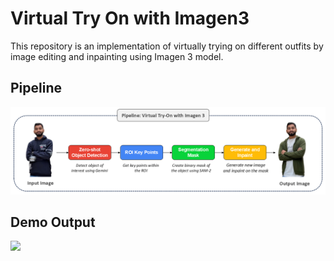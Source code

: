 # Virtual Try On with Imagen3
This repository is an implementation of virtually trying on different outfits by image editing and inpainting using Imagen 3 model.

## Pipeline
<img src="https://github.com/NSTiwari/Virtual-Try-On-Imagen3/blob/main/assets/Imagen3_Pipeline.png"/>


## Demo Output
<img src="https://github.com/NSTiwari/Virtual-Try-On-Imagen3/blob/main/assets/Imagen3_Virtual_Try_On.gif"/>
